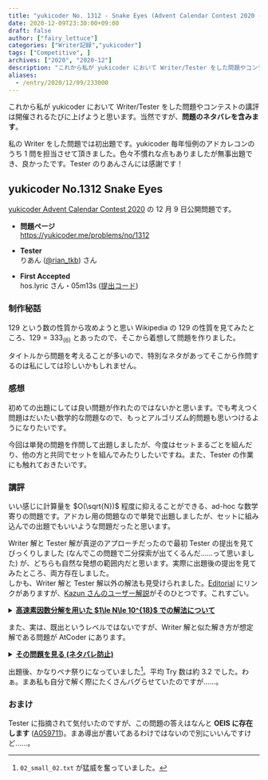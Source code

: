 ```yaml
---
title: "yukicoder No. 1312 - Snake Eyes (Advent Calendar Contest 2020 - I) 講評"
date: 2020-12-09T23:30:00+09:00
draft: false
author: ["fairy_lettuce"]
categories: ["Writer記録","yukicoder"]
tags: ["Competitive", ]
archives: ["2020", "2020-12"]
description: "これから私が yukicoder において Writer/Tester をした問題やコンテストの講評は開催されるたびに上げようと思います。当然ですが、問題のネタバレを含みます。 私の Writer をした問題では初出題です。yukicoder 毎年恒例のアドカレコンのうち 1 問…"
aliases:
  - /entry/2020/12/09/233000
---
```


これから私が yukicoder において Writer/Tester をした問題やコンテストの講評は開催されるたびに上げようと思います。当然ですが、<b>問題のネタバレを含みます</b>。  

私の Writer をした問題では初出題です。yukicoder 毎年恒例のアドカレコンのうち 1 問を担当させて頂きました。色々不慣れな点もありましたが無事出題でき、良かったです。Tester のりあんさんには感謝です！

## yukicoder No.1312 Snake Eyes

[yukicoder Advent Calendar Contest 2020](https://adventar.org/calendars/5073) の 12 月 9 日公開問題です。

- <b>問題ページ</b>  
https://yukicoder.me/problems/no/1312

<!--more-->

- <b>Tester</b>  
りあん ([@rian_tkb](https://twitter.com/rian_tkb)) さん

- <b>First Accepted</b>  
hos.lyric さん・05m13s ([提出コード](https://yukicoder.me/submissions/590750))

### 制作秘話

129 という数の性質から攻めようと思い Wikipedia の 129 の性質を見てみたところ、$129=333_{(6)}$ とあったので、そこから着想して問題を作りました。  

タイトルから問題を考えることが多いので、特別なネタがあってそこから作問するのは私にしては珍しいかもしれません。

### 感想

初めての出題にしては良い問題が作れたのではないかと思います。でも考えつく問題はだいたい数学的な問題なので、もっとアルゴリズム的問題も思いつけるようになりたいです。  

今回は単発の問題を作問して出題しましたが、今度はセットまるごとを組んだり、他の方と共同でセットを組んでみたりしたいですね。また、Tester の作業にも触れておきたいです。

### 講評

いい感じに計算量を $O(\sqrt{N})$ 程度に抑えることができる、ad-hoc な数学寄りの問題です。アドカレ用の問題なので単発で出題しましたが、セットに組み込んでの出題でもいいような問題だったと思います。  

Writer 解と Tester 解が真逆のアプローチだったので最初 Tester の提出を見てびっくりしました (なんでこの問題で二分探索が出てくるんだ……って思いました) が、どちらも自然な発想の範囲内だと思います。実際に出題後の提出を見てみたところ、両方存在しました。  
しかも、Writer 解と Tester 解以外の解法も見受けられました。[Editorial](https://yukicoder.me/problems/no/1312/editorial) にリンクがありますが、[Kazun さんのユーザー解説](https://drive.google.com/file/d/1rnH3_M_BcQXCdxExG71xymA1krLqWZYN/view?usp=sharing)がそのひとつです。これすごい。

<details><summary><u><b>高速素因数分解を用いた $1\le N\le 10^{18}$ での解法について</b></u></summary>

Tester 解だと約数列挙のパートを高速素因数分解ベースに変えるだけで通るのではないかと思います。Writer 解では $O(\sqrt N)$ では (C++ 以外恐らく) 間に合わないため、これに加えて $3$ 桁のゾロ目も考慮し $O(\sqrt[3]{N})$ にする必要があります。$3$ 桁のゾロ目については、$N=a(p^2+p+1)$ という二次方程式に条件を満たす整数解があるかを調べる必要があるので、若干難易度が上がります。

</details>

また、実は、既出というレベルではないですが、Writer 解と似た解き方が想定解である問題が AtCoder にあります。

<details><summary><u><b>その問題を見る (ネタバレ防止)</b></u></summary>

[AtCoder Regular Contest 060 D - 桁和](https://atcoder.jp/contests/arc060/tasks/arc060_b)

</details>

出題後、かなりペナ祭りになっていました[^1]。平均 Try 数は約 3.2 でした。わぁ。まあ私も自分で解く際にたくさんバグらせていたのですが……。

### おまけ

Tester に指摘されて気付いたのですが、この問題の答えはなんと <b>OEIS に存在します</b> ([A059711](https://oeis.org/A059711))。まあ導出が書いてあるわけではないので別にいいんですけど……。

[^1]: `02_small_02.txt` が猛威を奮っていました。